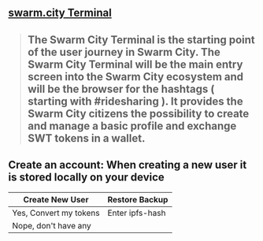 ## [swarm.city Terminal](https://github.com/swarmcity/sc-terminal/blob/master/README.md)


>## The Swarm City Terminal is the starting point of the user journey in Swarm City. The Swarm City Terminal will be the main entry screen into the Swarm City ecosystem and will be the browser for the hashtags ( starting with #ridesharing ). It provides the Swarm City citizens the possibility to create and manage a basic profile and exchange SWT tokens in a wallet.


## Create an account: When creating a new user it is stored locally on your device

Create New User | Restore Backup 
--------------- | -------------
Yes, Convert my tokens | Enter ipfs-hash
Nope, don't have any | 


